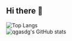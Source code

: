 ## Hi there 👋

![Top Langs](https://github-readme-stats.vercel.app/api/top-langs/?username=qgasdg&layout=compact)\
![qgasdg's GitHub stats](https://github-readme-stats.vercel.app/api?username=qgasdg&show_icons=true&theme=radical)


<!--
**qgasdg/qgasdg** is a ✨ _special_ ✨ repository because its `README.md` (this file) appears on your GitHub profile.

Here are some ideas to get you started:

- 🔭 I’m currently working on ...
- 🌱 I’m currently learning ...
- 👯 I’m looking to collaborate on ...
- 🤔 I’m looking for help with ...
- 💬 Ask me about ...
- 📫 How to reach me: ...
- 😄 Pronouns: ...
- ⚡ Fun fact: ...
-->
